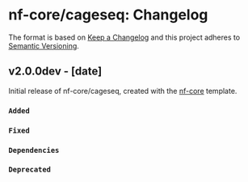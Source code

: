 # nf-core/cageseq: Changelog

The format is based on [Keep a Changelog](https://keepachangelog.com/en/1.0.0/)
and this project adheres to [Semantic Versioning](https://semver.org/spec/v2.0.0.html).

## v2.0.0dev - [date]

Initial release of nf-core/cageseq, created with the [nf-core](https://nf-co.re/) template.

### `Added`

### `Fixed`

### `Dependencies`

### `Deprecated`
